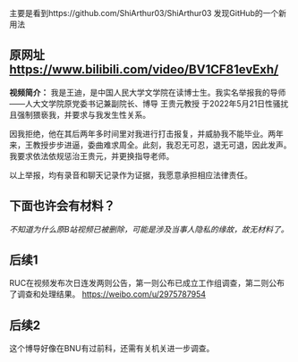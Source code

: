 
主要是看到https://github.com/ShiArthur03/ShiArthur03 发现GitHub的一个新用法

## 原网址 https://www.bilibili.com/video/BV1CF81evExh/ 
**视频简介：** 我是王迪，是中国人民大学文学院在读博士生。我实名举报我的导师——人大文学院原党委书记兼副院长、博导 王贵元教授 于2022年5月21日性骚扰且强制猥亵我，并要求与我发生性关系。

因我拒绝，他在其后两年多时间里对我进行打击报复，并威胁我不能毕业。两年来，王教授步步进逼，委曲难求周全。此刻，我忍无可忍，退无可退，因此发声。我要求依法依规惩治王贵元，并更换指导老师。

以上举报，均有录音和聊天记录作为证据，我愿意承担相应法律责任。

## 下面也许会有材料？
*不知道为什么原B站视频已被删除，可能是涉及当事人隐私的缘故，故无材料了。*

## 后续1
RUC在视频发布次日连发两则公告，第一则公布已成立工作组调查，第二则公布了调查和处理结果。
https://weibo.com/u/2975787954

## 后续2
这个博导好像在BNU有过前科，还需有关机关进一步调查。
